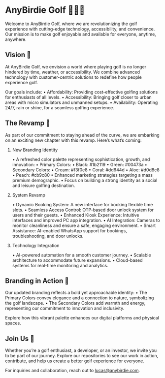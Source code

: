 # AnyBirdie Golf 🏌️‍♂️⛳

Welcome to AnyBirdie Golf, where we are revolutionizing the golf experience with cutting-edge technology, accessibility, and convenience. Our mission is to make golf enjoyable and available for everyone, anytime, anywhere.

## Vision 🌟

At AnyBirdie Golf, we envision a world where playing golf is no longer hindered by time, weather, or accessibility. We combine advanced technology with customer-centric solutions to redefine how people experience golf.

Our goals include:
	•	Affordability: Providing cost-effective golfing solutions for enthusiasts of all levels.
	•	Accessibility: Bringing golf closer to urban areas with micro simulators and unmanned setups.
	•	Availability: Operating 24/7, rain or shine, for a seamless golfing experience.

## The Revamp 🚀

As part of our commitment to staying ahead of the curve, we are embarking on an exciting new chapter with this revamp. Here’s what’s coming:

1. New Branding Identity

	•	A refreshed color palette representing sophistication, growth, and innovation:
	•	Primary Colors:
	•	Black: #1b2119
	•	Green: #00473a
	•	Secondary Colors:
	•	Cream: #f3f0e8
	•	Coral: #dd644d
	•	Aloe: #d0d8c8
	•	Peach: #cb9c80
	•	Enhanced marketing strategies targeting a mass premium demographic.
	•	Focus on building a strong identity as a social and leisure golfing destination.

2. System Revamp

	•	Dynamic Booking System: A new interface for booking flexible time slots.
	•	Seamless Access Control: OTP-based door unlock system for users and their guests.
	•	Enhanced Kiosk Experience: Intuitive interfaces and improved PC app integration.
	•	AI Integration: Cameras to monitor cleanliness and ensure a safe, engaging environment.
	•	Smart Assistance: AI-enabled WhatsApp support for bookings, troubleshooting, and door unlocks.

3. Technology Integration

	•	AI-powered automation for a smooth customer journey.
	•	Scalable architecture to accommodate future expansions.
	•	Cloud-based systems for real-time monitoring and analytics.

## Branding in Action 🎨

Our updated branding reflects a bold yet approachable identity:
	•	The Primary Colors convey elegance and a connection to nature, symbolizing the golf landscape.
	•	The Secondary Colors add warmth and energy, representing our commitment to innovation and inclusivity.

Explore how this vibrant palette enhances our digital platforms and physical spaces.

## Join Us 🎉

Whether you’re a golf enthusiast, a developer, or an investor, we invite you to be part of our journey. Explore our repositories to see our work in action, contribute, and help us create a better golf experience for everyone.

For inquiries and collaboration, reach out to lucas@anybirdie.com.
